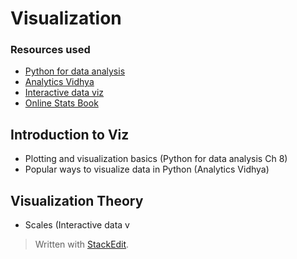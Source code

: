 
# Visualization

### Resources used
- [Python for data analysis](http://shop.oreilly.com/product/0636920023784.do)
- [Analytics Vidhya](https://www.analyticsvidhya.com/)
- [Interactive data viz](http://chimera.labs.oreilly.com/books/1230000000345)
- [Online Stats Book](http://onlinestatbook.com/2/index.html)

## Introduction to Viz
- Plotting and visualization basics (Python for data analysis Ch 8)
- Popular ways to visualize data in Python (Analytics Vidhya)

## Visualization Theory
- Scales (Interactive data v

> Written with [StackEdit](https://stackedit.io/).
<!--stackedit_data:
eyJoaXN0b3J5IjpbODcwNjQyNzkyLDczMDk5ODExNl19
-->